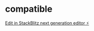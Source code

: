 # compatible

[Edit in StackBlitz next generation editor ⚡️](https://stackblitz.com/~/github.com/arisimon/compatible)